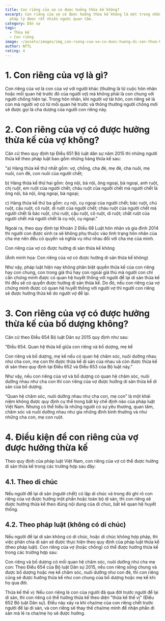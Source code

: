 ```yaml
---
title: Con riêng của vợ có được hưởng thừa kế không?
excerpt: Con riêng của vợ có được hưởng thừa kế không là một trong những vấn đề
  pháp lý được rất nhiều người quan tâm.
category: Dân sự
tags:
  - Thừa kế
  - Con riêng
image: ~/assets/images/img_con-rieng-cua-vo-co-duoc-huong-di-san-thua-ke-khong.jpg
author: NTTL
rating: 4
---
```

# 1. Con riêng của vợ là gì?

Con riêng của vợ là con của vợ với người khác (thường là từ cuộc hôn nhân hoặc mối quan hệ trước đó của người vợ) mà không phải là con chung với người chồng hiện tại. Trong hôn nhân, khi người vợ tái hôn, con riêng sẽ là con mà người vợ có từ mối quan hệ trước và thông thường người chồng mới sẽ được gọi là cha dượng của người con riêng này.

# 2. Con riêng của vợ có được hưởng thừa kế của vợ không?

Căn cứ theo quy định tại Điều 651 Bộ luật dân sự năm 2015 thì những người thừa kế theo pháp luật bao gồm những hàng thừa kế sau:

"a) Hàng thừa kế thứ nhất gồm: vợ, chồng, cha đẻ, mẹ đẻ, cha nuôi, mẹ nuôi, con đẻ, con nuôi của người chết;

b) Hàng thừa kế thứ hai gồm: ông nội, bà nội, ông ngoại, bà ngoại, anh ruột, chị ruột, em ruột của người chết; cháu ruột của người chết mà người chết là ông nội, bà nội, ông ngoại, bà ngoại;

c) Hàng thừa kế thứ ba gồm: cụ nội, cụ ngoại của người chết; bác ruột, chú ruột, cậu ruột, cô ruột, dì ruột của người chết; cháu ruột của người chết mà người chết là bác ruột, chú ruột, cậu ruột, cô ruột, dì ruột; chắt ruột của người chết mà người chết là cụ nội, cụ ngoại."

Ngoài ra, theo quy định tại Khoản 2 Điều 68 Luật hôn nhân và gia đình 2014 thì người con được sinh ra sẽ không phụ thuộc vào tình trạng hôn nhân của cha mẹ nên đều có quyền và nghĩa vụ như nhau đối với cha mẹ của mình.

Con riêng của vợ có được hưởng di sản thừa kế không

(Ảnh minh họa: Con riêng của vợ có được hưởng di sản thừa kế không)

Như vậy, pháp luật hiện nay không phân biệt quyền thừa kế của con riêng hay con chung, con trong giá thú hay con ngoài giá thú mà người con chỉ cần chứng minh được có quan hệ huyết thống với người để lại di sản thừa kế thì đều sẽ có quyền được hưởng di sản thừa kế. Do đó, nếu con riêng của vợ chứng minh được có quan hệ huyết thống với người vợ thì người con riêng sẽ được hưởng thừa kế do người vợ để lại.

# 3. Con riêng của vợ có được hưởng thừa kế của bố dượng không?

Căn cứ theo Điều 654 Bộ luật Dân sự 2015 quy định như sau:

"Điều 654. Quan hệ thừa kế giữa con riêng và bố dượng, mẹ kế

Con riêng và bố dượng, mẹ kế nếu có quan hệ chăm sóc, nuôi dưỡng nhau như cha con, mẹ con thì được thừa kế di sản của nhau và còn được thừa kế di sản theo quy định tại Điều 652 và Điều 653 của Bộ luật này."

Như vậy, nếu con riêng của vợ và bố dượng có quan hệ chăm sóc, nuôi dưỡng nhau như cha con thì con riêng của vợ được hưởng di sản thừa kế di sản của bố dượng. 

“Quan hệ chăm sóc, nuôi dưỡng nhau như cha con, mẹ con” là một khái niệm không được quy định cụ thể trong bất kỳ chế định nào của pháp luật Việt Nam. Nhưng có thể hiểu là những người có sự yêu thương, quan tâm, chăm sóc và nuôi dưỡng nhau như gia những đình bình thường và như những cha con, mẹ con ruột.

# 4. Điều kiện để con riêng của vợ được hưởng thừa kế

Theo quy định của pháp luật Việt Nam, con riêng của vợ có thể được hưởng di sản thừa kế trong các trường hợp sau đây:

## 4.1. Theo di chúc

Nếu người để lại di sản (người chết) có lập di chúc và trong đó ghi rõ con riêng của vợ được hưởng một phần hoặc toàn bộ di sản, thì con riêng sẽ được hưởng thừa kế theo đúng nội dung của di chúc, bất kể quan hệ huyết thống.

## 4.2. Theo pháp luật (không có di chúc)

Nếu người để lại di sản không có di chúc, hoặc di chúc không hợp pháp, thì việc phân chia di sản sẽ được thực hiện theo quy định của pháp luật thừa kế (theo pháp luật). Con riêng của vợ (hoặc chồng) có thể được hưởng thừa kế trong các trường hợp sau:

Con riêng và bố dượng có mối quan hệ chăm sóc, nuôi dưỡng như cha mẹ con: Theo Điều 654 của Bộ luật Dân sự 2015, nếu con riêng sống chung và được bố dượng hoặc mẹ kế chăm sóc, nuôi dưỡng như con đẻ, thì con riêng cũng sẽ được hưởng thừa kế như con chung của bố dượng hoặc mẹ kế khi họ qua đời.

Thừa kế thế vị: Nếu con riêng là con của người đã qua đời trước người để lại di sản, thì con riêng có thể hưởng thừa kế theo diện "thừa kế thế vị" (Điều 652 Bộ luật Dân sự). Điều này xảy ra khi cha/mẹ của con riêng chết trước người để lại di sản, và con riêng sẽ thay thế cha/mẹ mình để nhận phần di sản mà lẽ ra cha/mẹ họ sẽ được hưởng.
